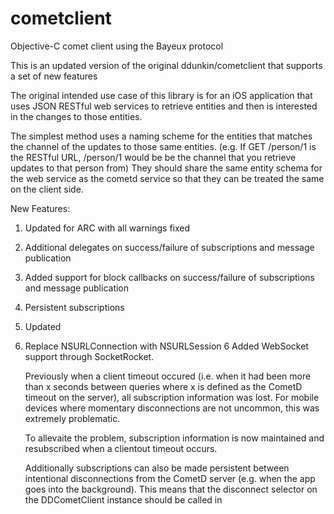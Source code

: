 # cometclient
Objective-C comet client using the Bayeux protocol

This is an updated version of the original ddunkin/cometclient that supports a set of new features

The original intended use case of this library is for an iOS application that uses JSON RESTful web services to retrieve entities and then is interested in the changes to those entities.

The simplest method uses a naming scheme for the entities that matches the channel of the updates to those same entities. 
(e.g. If GET /person/1 is the RESTful URL, /person/1 would be be the channel that you retrieve updates to that person from) 
They should share the same entity schema for the web service as the cometd service so that they can be treated the same on the client side.

New Features:

1. Updated for ARC with all warnings fixed
2. Additional delegates on success/failure of subscriptions and message publication
3. Added support for block callbacks on success/failure of subscriptions and message publication
4. Persistent subscriptions
5. Updated 
5. Replace NSURLConnection with NSURLSession
6  Added WebSocket support through SocketRocket.
   
   Previously when a client timeout occured (i.e. when it had been more than x seconds between queries where x is defined as the CometD timeout on the server), all subscription information was lost.  For mobile devices where momentary disconnections are not uncommon, this was extremely problematic.
   
   To allevaite the problem, subscription information is now maintained and resubscribed when a clientout timeout occurs.  
   
   Additionally subscriptions can also be made persistent between intentional disconnections from the CometD server (e.g. when the app goes into the background).
   This means that the disconnect selector on the DDCometClient instance should be called in
   
   
